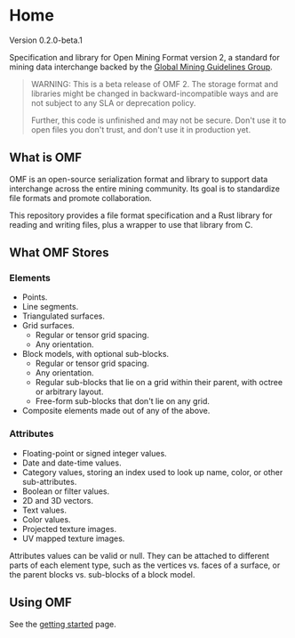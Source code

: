 # Home

Version 0.2.0-beta.1

Specification and library for Open Mining Format version 2,
a standard for mining data interchange backed by the
[Global Mining Guidelines Group](https://gmggroup.org).

> WARNING:
> This is a beta release of OMF 2. The storage format and libraries might be changed in
> backward-incompatible ways and are not subject to any SLA or deprecation policy.
>
> Further, this code is unfinished and may not be secure.
> Don't use it to open files you don't trust, and don't use it in production yet.


## What is OMF

OMF is an open-source serialization format and library to support data interchange
across the entire mining community.
Its goal is to standardize file formats and promote collaboration.

This repository provides a file format specification and a Rust library for reading and writing files,
plus a wrapper to use that library from C.


## What OMF Stores

### Elements

- Points.
- Line segments.
- Triangulated surfaces.
- Grid surfaces.
    - Regular or tensor grid spacing.
    - Any orientation.
- Block models, with optional sub-blocks.
    - Regular or tensor grid spacing.
    - Any orientation.
    - Regular sub-blocks that lie on a grid within their parent, with octree or arbitrary layout.
    - Free-form sub-blocks that don't lie on any grid.
- Composite elements made out of any of the above.


### Attributes

- Floating-point or signed integer values.
- Date and date-time values.
- Category values, storing an index used to look up name, color, or other sub-attributes.
- Boolean or filter values.
- 2D and 3D vectors.
- Text values.
- Color values.
- Projected texture images.
- UV mapped texture images.

Attributes values can be valid or null.
They can be attached to different parts of each element type,
such as the vertices vs. faces of a surface,
or the parent blocks vs. sub-blocks of a block model.


## Using OMF

See the [getting started](start.md) page.
